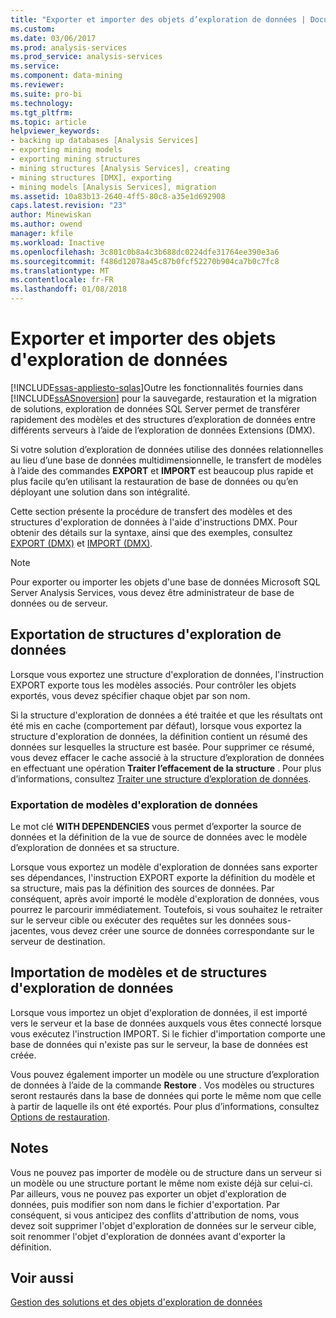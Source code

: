```yaml
---
title: "Exporter et importer des objets d’exploration de données | Documents Microsoft"
ms.custom: 
ms.date: 03/06/2017
ms.prod: analysis-services
ms.prod_service: analysis-services
ms.service: 
ms.component: data-mining
ms.reviewer: 
ms.suite: pro-bi
ms.technology: 
ms.tgt_pltfrm: 
ms.topic: article
helpviewer_keywords:
- backing up databases [Analysis Services]
- exporting mining models
- exporting mining structures
- mining structures [Analysis Services], creating
- mining structures [DMX], exporting
- mining models [Analysis Services], migration
ms.assetid: 10a83b13-2640-4ff5-80c8-a35e1d692908
caps.latest.revision: "23"
author: Minewiskan
ms.author: owend
manager: kfile
ms.workload: Inactive
ms.openlocfilehash: 3c801c0b8a4c3b688dc0224dfe31764ee390e3a6
ms.sourcegitcommit: f486d12078a45c87b0fcf52270b904ca7b0c7fc8
ms.translationtype: MT
ms.contentlocale: fr-FR
ms.lasthandoff: 01/08/2018
---
```

# <a name="export-and-import-data-mining-objects"></a>Exporter et importer des objets d'exploration de données
[!INCLUDE[ssas-appliesto-sqlas](../../includes/ssas-appliesto-sqlas.md)]Outre les fonctionnalités fournies dans [!INCLUDE[ssASnoversion](../../includes/ssasnoversion-md.md)] pour la sauvegarde, restauration et la migration de solutions, exploration de données SQL Server permet de transférer rapidement des modèles et des structures d’exploration de données entre différents serveurs à l’aide de l’exploration de données Extensions (DMX).  
  
 Si votre solution d’exploration de données utilise des données relationnelles au lieu d’une base de données multidimensionnelle, le transfert de modèles à l’aide des commandes **EXPORT** et **IMPORT** est beaucoup plus rapide et plus facile qu’en utilisant la restauration de base de données ou qu’en déployant une solution dans son intégralité.  
  
 Cette section présente la procédure de transfert des modèles et des structures d'exploration de données à l'aide d'instructions DMX. Pour obtenir des détails sur la syntaxe, ainsi que des exemples, consultez [EXPORT &#40;DMX&#41;](../../dmx/export-dmx.md) et [IMPORT &#40;DMX&#41;](../../dmx/import-dmx.md).  
  
> [!NOTE]  
>  Pour exporter ou importer les objets d'une base de données Microsoft SQL Server Analysis Services, vous devez être administrateur de base de données ou de serveur.  
  
## <a name="exporting-data-mining-structures"></a>Exportation de structures d'exploration de données  
 Lorsque vous exportez une structure d'exploration de données, l'instruction EXPORT exporte tous les modèles associés. Pour contrôler les objets exportés, vous devez spécifier chaque objet par son nom.  
  
 Si la structure d'exploration de données a été traitée et que les résultats ont été mis en cache (comportement par défaut), lorsque vous exportez la structure d'exploration de données, la définition contient un résumé des données sur lesquelles la structure est basée. Pour supprimer ce résumé, vous devez effacer le cache associé à la structure d’exploration de données en effectuant une opération **Traiter l’effacement de la structure** . Pour plus d’informations, consultez [Traiter une structure d’exploration de données](../../analysis-services/data-mining/process-a-mining-structure.md).  
  
### <a name="exporting-data-mining-models"></a>Exportation de modèles d'exploration de données  
 Le mot clé **WITH DEPENDENCIES** vous permet d’exporter la source de données et la définition de la vue de source de données avec le modèle d’exploration de données et sa structure.  
  
 Lorsque vous exportez un modèle d'exploration de données sans exporter ses dépendances, l'instruction EXPORT exporte la définition du modèle et sa structure, mais pas la définition des sources de données. Par conséquent, après avoir importé le modèle d'exploration de données, vous pourrez le parcourir immédiatement. Toutefois, si vous souhaitez le retraiter sur le serveur cible ou exécuter des requêtes sur les données sous-jacentes, vous devez créer une source de données correspondante sur le serveur de destination.  
  
## <a name="importing-data-mining-structures-and-models"></a>Importation de modèles et de structures d'exploration de données  
 Lorsque vous importez un objet d'exploration de données, il est importé vers le serveur et la base de données auxquels vous êtes connecté lorsque vous exécutez l'instruction IMPORT. Si le fichier d'importation comporte une base de données qui n'existe pas sur le serveur, la base de données est créée.  
  
 Vous pouvez également importer un modèle ou une structure d’exploration de données à l’aide de la commande **Restore** . Vos modèles ou structures seront restaurés dans la base de données qui porte le même nom que celle à partir de laquelle ils ont été exportés. Pour plus d’informations, consultez [Options de restauration](../../analysis-services/multidimensional-models/restore-options.md).  
  
## <a name="remarks"></a>Notes   
 Vous ne pouvez pas importer de modèle ou de structure dans un serveur si un modèle ou une structure portant le même nom existe déjà sur celui-ci. Par ailleurs, vous ne pouvez pas exporter un objet d'exploration de données, puis modifier son nom dans le fichier d'exportation. Par conséquent, si vous anticipez des conflits d'attribution de noms, vous devez soit supprimer l'objet d'exploration de données sur le serveur cible, soit renommer l'objet d'exploration de données avant d'exporter la définition.  
  
## <a name="see-also"></a>Voir aussi  
 [Gestion des solutions et des objets d'exploration de données](../../analysis-services/data-mining/management-of-data-mining-solutions-and-objects.md)  
  
  
